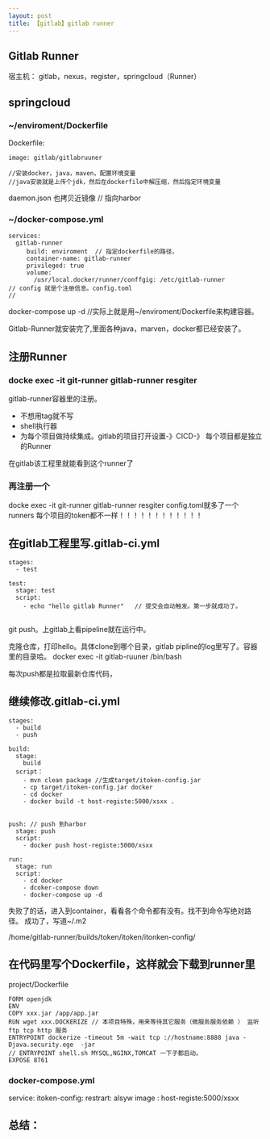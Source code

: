 ```yaml
---
layout: post
title: 【gitlab】gitlab runner
---
```


## Gitlab Runner 

宿主机： gitlab，nexus，register，springcloud（Runner）


## springcloud

### ~/enviroment/Dockerfile
Dockerfile: 
```
image: gitlab/gitlabruuner

//安装docker，java，maven，配置环境变量
//java安装就是上传个jdk，然后在dockerfile中解压缩，然后指定环境变量
```

daemon.json 也拷贝近镜像
// 指向harbor



### ~/docker-compose.yml
```
services:
  gitlab-runner
     build: enviroment  // 指定dockerfile的路径，
     container-name: gitlab-runner
     privileged: true
     volume:
       /usr/local.docker/runner/conffgig: /etc/gitlab-runner
// config 就是个注册信息。config.toml 
//

```

docker-compose  up -d  //实际上就是用~/enviroment/Dockerfile来构建容器。

Gitlab-Runner就安装完了,里面各种java，marven，docker都已经安装了。

## 注册Runner
### docke exec -it git-runner gitlab-runner resgiter

gitlab-runner容器里的注册。
- 不想用tag就不写
- shell执行器
- 为每个项目做持续集成。gitlab的项目打开设置-》CICD-》
每个项目都是独立的Runner

在gitlab该工程里就能看到这个runner了

### 再注册一个
docke exec -it git-runner gitlab-runner resgiter
config.toml就多了一个runners
每个项目的token都不一样！！！！！！！！！！！！



## 在gitlab工程里写.gitlab-ci.yml
```
stages:
  - test

test:
  stage: test
  script:
    - echo "hello gitlab Runner"   // 提交会自动触发。第一步就成功了。


```

git push。上gitlab上看pipeline就在运行中。

克隆仓库，打印hello。具体clone到哪个目录，gitlab pipline的log里写了。容器里的目录哈。
docker exec -it gitlab-ruuner /bin/bash

每次push都是拉取最新仓库代码，

## 继续修改.gitlab-ci.yml

```
stages:
  - build
  - push

build:
  stage:
    build
  script：
    - mvn clean package //生成target/itoken-config.jar
    - cp target/itoken-config.jar docker
    - cd docker
    - docker build -t host-registe:5000/xsxx . 
    

push: // push 到harbor
  stage: push
  script: 
    - docker push host-registe:5000/xsxx
     
run:
  stage: run
  script:
    - cd docker
    - dcoker-compose down
    - docker-compose up -d
```
失败了的话，进入到container，看看各个命令都有没有。找不到命令写绝对路径。
成功了，写道~/.m2

/home/gitlab-runner/builds/token/itoken/itonken-config/


## 在代码里写个Dockerfile，这样就会下载到runner里
project/Dockerfile
```
FORM openjdk
ENV
COPY xxx.jar /app/app.jar
RUN wget xxx.DOCKERIZE // 本项目特殊，用来等待其它服务（微服务服务依赖 ） 监听 ftp tcp http 服务
ENTRYPOINT dockerize -timeout 5m -wait tcp ://hostname:8888 java -Djava.security.ege  -jar
// ENTRYPOINT shell.sh MYSQL,NGINX,TOMCAT 一下子都启动。
EXPOSE 8761 
```

### docker-compose.yml
 service:
   itoken-config:
      restrart: alsyw
      image : host-registe:5000/xsxx



## 总结：